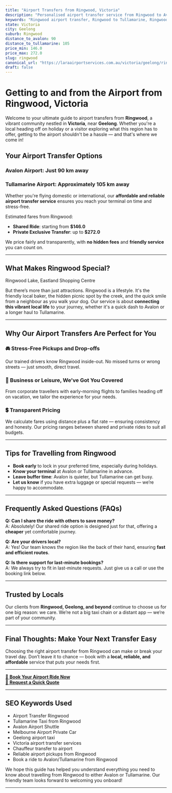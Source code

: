 ```yaml
---
title: "Airport Transfers from Ringwood, Victoria"
description: "Personalised airport transfer service from Ringwood to Avalon and Tullamarine airports. Enjoy a smooth, affordable ride with us!"
keywords: "Ringwood airport transfer, Ringwood to Tullamarine, Ringwood to Avalon, airport taxi Ringwood, private airport transfer Ringwood, shared ride Ringwood, Ringwood transfers, airport shuttle Ringwood, book Ringwood airport taxi, affordable Ringwood airport transfer, Ringwood airport transfer service, airport transfer Geelong, airport transfer Melbourne, Melbourne airport taxi, airport transfers Victoria, Tullamarine airport shuttle, Avalon airport transfers, Melbourne private transfer, airport transport services Melbourne"
state: Victoria
city: Geelong
suburb: Ringwood
distance_to_avalon: 90
distance_to_tullamarine: 105
price_min: 146.0
price_max: 272.0
slug: ringwood
canonical_url: "https://laraairportservices.com.au/victoria/geelong/ringwood/"
draft: false
---
```


# Getting to and from the Airport from Ringwood, Victoria

Welcome to your ultimate guide to airport transfers from **Ringwood**, a vibrant community nestled in **Victoria**, near **Geelong**. Whether you're a local heading off on holiday or a visitor exploring what this region has to offer, getting to the airport shouldn't be a hassle — and that's where we come in!

## Your Airport Transfer Options

### Avalon Airport: Just 90 km away  
### Tullamarine Airport: Approximately 105 km away

Whether you're flying domestic or international, our **affordable and reliable airport transfer service** ensures you reach your terminal on time and stress-free.

Estimated fares from Ringwood:
- **Shared Ride**: starting from **$146.0**
- **Private Exclusive Transfer**: up to **$272.0**

We price fairly and transparently, with **no hidden fees** and **friendly service** you can count on.

---

## What Makes Ringwood Special?

Ringwood Lake, Eastland Shopping Centre

But there’s more than just attractions. Ringwood is a lifestyle. It's the friendly local baker, the hidden picnic spot by the creek, and the quick smile from a neighbour as you walk your dog. Our service is about **connecting this vibrant local life** to your journey, whether it's a quick dash to Avalon or a longer haul to Tullamarine.

---

## Why Our Airport Transfers Are Perfect for You

### 🚘 Stress-Free Pickups and Drop-offs
Our trained drivers know Ringwood inside-out. No missed turns or wrong streets — just smooth, direct travel.

### 💼 Business or Leisure, We’ve Got You Covered
From corporate travellers with early-morning flights to families heading off on vacation, we tailor the experience for your needs.

### 💲 Transparent Pricing
We calculate fares using distance plus a flat rate — ensuring consistency and honesty. Our pricing ranges between shared and private rides to suit all budgets.

---

## Tips for Travelling from Ringwood

- **Book early** to lock in your preferred time, especially during holidays.
- **Know your terminal** at Avalon or Tullamarine in advance.
- **Leave buffer time**: Avalon is quieter, but Tullamarine can get busy.
- **Let us know** if you have extra luggage or special requests — we’re happy to accommodate.

---

## Frequently Asked Questions (FAQs)

**Q: Can I share the ride with others to save money?**  
A: Absolutely! Our shared ride option is designed just for that, offering a **cheaper** yet comfortable journey.

**Q: Are your drivers local?**  
A: Yes! Our team knows the region like the back of their hand, ensuring **fast and efficient routes**.

**Q: Is there support for last-minute bookings?**  
A: We always try to fit in last-minute requests. Just give us a call or use the booking link below.

---

## Trusted by Locals

Our clients from **Ringwood, Geelong, and beyond** continue to choose us for one big reason: we care. We’re not a big taxi chain or a distant app — we’re part of your community.

---

## Final Thoughts: Make Your Next Transfer Easy

Choosing the right airport transfer from Ringwood can make or break your travel day. Don’t leave it to chance — book with a **local, reliable, and affordable** service that puts your needs first.

---

[📅 **Book Your Airport Ride Now**](https://laraairportservices.square.site/s/appointments)  
[📧 **Request a Quick Quote**](https://laraairportservices.square.site/contact-us)

---

## SEO Keywords Used
- Airport Transfer Ringwood
- Tullamarine Taxi from Ringwood
- Avalon Airport Shuttle
- Melbourne Airport Private Car
- Geelong airport taxi
- Victoria airport transfer services
- Chauffeur transfer to airport
- Reliable airport pickups from Ringwood
- Book a ride to Avalon/Tullamarine from Ringwood

We hope this guide has helped you understand everything you need to know about travelling from Ringwood to either Avalon or Tullamarine. Our friendly team looks forward to welcoming you onboard!

---
